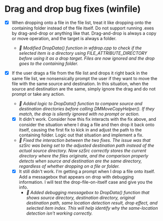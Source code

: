 # Drag and drop bug fixes (winfile)

- [x] When dropping onto a file in the file list, treat it like dropping onto the containing folder instead of the file itself. Do not support running .exes by drag-and-drop or anything like that. Drag-and-drop is always a copy or move operation, and the target is always a folder.
    - *🤖 Modified DropData() function in wfdrop.cpp to check if the selected item is a directory using FILE_ATTRIBUTE_DIRECTORY before using it as a drop target. Files are now ignored and the drop goes to the containing folder.*

- [x] If the user drags a file from the file list and drops it right back in the same file list, we nonsensically prompt the user if they want to move the file with the same source and destination. In this situation, when the source and destination are the same, simply ignore the drag and do not prompt or take any action.
    - *🤖 Added logic to DropData() function to compare source and destination directories before calling DMMoveCopyHelper(). If they match, the drop is silently ignored with no prompt or action.*
    - [x] It didn't work. Consider how this fix interacts with the fix above, and consider the situation where I drag a file and then drop it back onto itself, causing the first fix to kick in and adjust the path to the containing folder. Logic out that situation and implement a fix.
    - *🤖 Fixed the interaction between the two fixes. The issue was that szSrc was being set to the adjusted destination path instead of the actual source directory. Now szSrc correctly stores the current directory where the files originate, and the comparison properly detects when source and destination are the same directory, regardless of whether dropping on a file or folder.*
    - [x] It still didn't work. I'm getting a prompt when I drop a file onto itself. Add a messagebox that appears on drop with debugging information. I will test the drop-file-on-itself case and give you the info.
        - *🤖 Added debugging messagebox to DropData() function that shows source directory, destination directory, original destination path, same location detection result, drop effect, and selected item index. This will help identify why the same-location detection isn't working correctly.*
